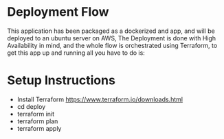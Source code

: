 # Deployment Flow

This application has been packaged as a dockerized and app, and will be deployed to an ubuntu server on AWS, The Deployment is done with High Availability in mind, and the whole flow is orchestrated using Terraform, to get this app up and running all you have to do is:

# Setup Instructions

- Install Terraform https://www.terraform.io/downloads.html
- cd deploy
- terraform init
- terraform plan
- terraform apply

